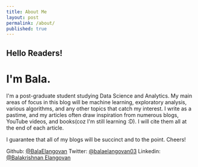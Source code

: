 ```yaml
---
title: About Me
layout: post
permalink: /about/
published: true
---
```


## Hello Readers! 
# I'm Bala. 

I'm a post-graduate student studying Data Science and Analytics. My main areas of focus in this blog will be machine learning, exploratory analysis, various algorithms, and any other topics that catch my interest. I write as a pastime, and my articles often draw inspiration from numerous blogs, YouTube videos, and books(coz I'm still learning :D). I will cite them all at the end of each article. 

I guarantee that all of my blogs will be succinct and to the point. Cheers!

Github: [@BalaElangovan](https://github.com/BalaElangovan)
Twitter: [@balaelangovan03](https://twitter.com/balaelangovan03)
Linkedin: [@Balakrishnan Elangovan](https://www.linkedin.com/in/balakrishnan-elangovan-893556251/)

